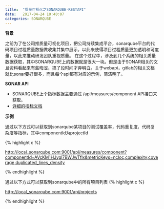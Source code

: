 ```yaml
---
title:  "质量可视化之SONARQUBE-RESTAPI"
date:   2017-04-24 10:40:07
categories: SONARQUBE
---
```


**背景**

之前为了在公司推质量可视化项目，把公司持续集成平台，sonarqube平台的代码项目过程质量数据做收集并集中展示，以此来使得项目过程质量更加透明和可度量，以此来推动研发团队重视质量。
在这个过程中，涉及到几个系统的相关质量数据获取，其中SONARQUBE上的数据就是很大一块。但是由于SONAR相关的文旦资料看起来有些晦涩，搞了段时间才弄明白。关于webapi，gitlab的相关文档就比sonar要好很多，而且每个api都有对应的示例，简洁明了。


**SONAR API**

- SONARQUBE上个指标数据主要通过 /api/measures/component API接口来获取。
- [详细的指标文档](https://docs.sonarqube.org/display/SONAR/Metric+Definitions)

**示例**

通过以下方式可以获取到sonarqube某项目的测试覆盖率，代码重复度，代码复杂度等指标，其中componentId为projectId


{% highlight c %}

http://local_sonarqube.com:9001/api/measures/component?componentId=AVcKM1HJvgI7BWJwTflx&metricKeys=ncloc,complexity,coverage,duplicated_lines_density

{% endhighlight %}


通过以下方式可以获取到sonarqube中的所有项目列表
{% highlight c %}

http://local_sonarqube.com:9001/api/projects

{% endhighlight %}


